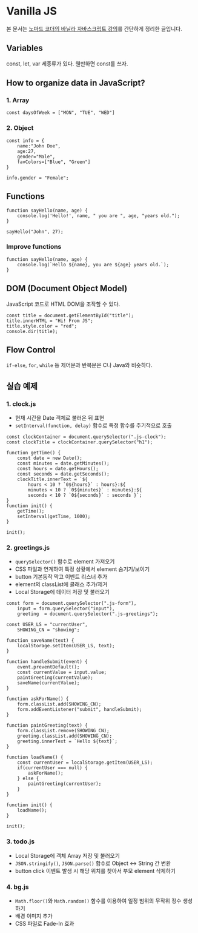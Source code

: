 # Vanilla JS
 본 문서는 <a href="https://www.youtube.com/watch?v=wUHncG3VwPw&list=PL7jH19IHhOLM8YwJMTa3UkXZN-LldYnyK&index=1">노마드 코더의 바닐라 자바스크립트 강의</a>를 간단하게 정리한 글입니다.

## Variables
 const, let, var 세종류가 있다. 웬만하면 const를 쓰자. 

## How to organize data in JavaScript?

### 1. Array
```JSX
const daysOfWeek = ["MON", "TUE", "WED"]
```

### 2. Object
```JSX
const info = { 
    name:"John Doe",
    age:27,
    gender="Male",
    favColors=["Blue", "Green"]
}

info.gender = "Female";
```

## Functions
```JSX
function sayHello(name, age) {
    console.log('Hello!', name, " you are ", age, "years old.");
}

sayHello("John", 27);
```

### Improve functions
```JSX
function sayHello(name, age) {
    console.log(`Hello ${name}, you are ${age} years old.`);
}
```

## DOM (Document Object Model)
JavaScript 코드로 HTML DOM을 조작할 수 있다.
```JSX
const title = document.getElementById("title");
title.innerHTML = "Hi! From JS"; 
title.style.color = "red";
console.dir(title);
```

## Flow Control
`if-else`, `for`, `while` 등 제어문과 반복문은 C나 Java와 비슷하다.


## 실습 예제

### 1. clock.js
- 현재 시간을 Date 객체로 불러온 뒤 표현
- `setInterval(function, delay)` 함수로 특정 함수를 주기적으로 호출
```JSX
const clockContainer = document.querySelector(".js-clock");
const clockTitle = clockContainer.querySelector("h1");

function getTime() {
    const date = new Date();
    const minutes = date.getMinutes();
    const hours = date.getHours();
    const seconds = date.getSeconds();
    clockTitle.innerText = `${
        hours < 10 ? `0${hours}` : hours}:${
        minutes < 10 ? `0${minutes}` : minutes}:${
        seconds < 10 ? `0${seconds}` : seconds }`;
}
function init() {
    getTime();
    setInterval(getTime, 1000);
}

init();
```

### 2. greetings.js
- `querySelector()` 함수로 element 가져오기
- CSS 파일과 연계하여 특정 상황에서 element 숨기기/보이기
- button 기본동작 막고 이벤트 리스너 추가
- element의 classList에 클래스 추가/제거
- Local Storage에 데이터 저장 및 불러오기
```JSX
const form = document.querySelector(".js-form"),
    input = form.querySelector("input"),
    greeting  = document.querySelector(".js-greetings");

const USER_LS = "currentUser",
    SHOWING_CN = "showing";

function saveName(text) {
    localStorage.setItem(USER_LS, text);
}

function handleSubmit(event) {
    event.preventDefault();
    const currentValue = input.value;
    paintGreeting(currentValue);
    saveName(currentValue);
}

function askForName() {
    form.classList.add(SHOWING_CN);
    form.addEventListener("submit", handleSubmit);
}

function paintGreeting(text) {
    form.classList.remove(SHOWING_CN);
    greeting.classList.add(SHOWING_CN);
    greeting.innerText = `Hello ${text}`;
}

function loadName() {
    const currentUser = localStorage.getItem(USER_LS);
    if(currentUser === null) {
        askForName();    
    } else {
        paintGreeting(currentUser);
    }
}

function init() {
    loadName();
}

init();
```

### 3. todo.js
- Local Storage에 객체 Array 저장 및 불러오기
- `JSON.stringify()`, `JSON.parse()` 함수로 Object <-> String 간 변환
- button click 이벤트 발생 시 해당 위치를 찾아서 부모 element 삭제하기

### 4. bg.js
- `Math.floor()`와 `Math.random()` 함수를 이용하여 일정 범위의 무작위 정수 생성하기
- 배경 이미지 추가
- CSS 파일로 Fade-In 효과